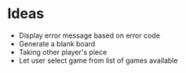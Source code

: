 # Ideas

- Display error message based on error code
- Generate a blank board
- Taking other player's piece
- Let user select game from list of games available